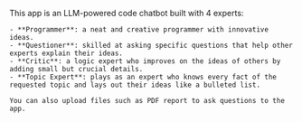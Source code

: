 This app is an LLM-powered code chatbot built with 4 experts:
    
    - **Programmer**: a neat and creative programmer with innovative ideas.
    - **Questioner**: skilled at asking specific questions that help other experts explain their ideas.
    - **Critic**: a logic expert who improves on the ideas of others by adding small but crucial details.
    - **Topic Expert**: plays as an expert who knows every fact of the requested topic and lays out their ideas like a bulleted list.
    
    You can also upload files such as PDF report to ask questions to the app.
